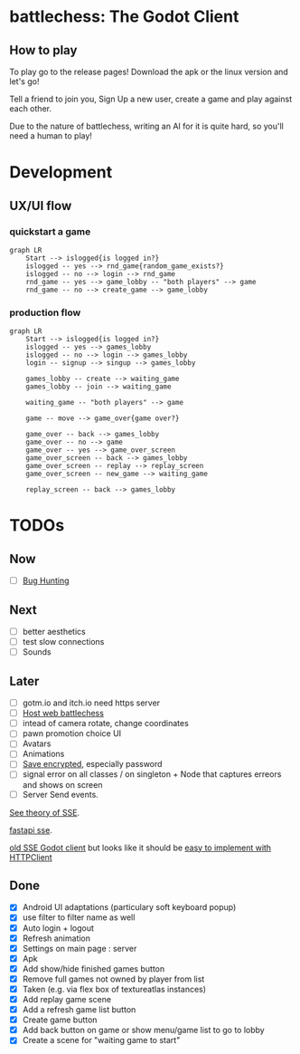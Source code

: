 # battlechess: The Godot Client

## How to play

To play go to the release pages! Download the apk or the linux version and let's go!

Tell a friend to join you, Sign Up a new user, create a game and play against each other.

Due to the nature of battlechess, writing an AI for it is quite hard, so you'll need a human to play!

# Development

## UX/UI flow

### quickstart a game

```mermaid
graph LR
    Start --> islogged{is logged in?}
    islogged -- yes --> rnd_game{random_game_exists?}
    islogged -- no --> login --> rnd_game
    rnd_game -- yes --> game_lobby -- "both players" --> game
    rnd_game -- no --> create_game --> game_lobby
```

### production flow

```mermaid
graph LR
    Start --> islogged{is logged in?}
    islogged -- yes --> games_lobby
    islogged -- no --> login --> games_lobby
    login -- signup --> singup --> games_lobby

    games_lobby -- create --> waiting_game
    games_lobby -- join --> waiting_game

    waiting_game -- "both players" --> game

    game -- move --> game_over{game over?}

    game_over -- back --> games_lobby
    game_over -- no --> game
    game_over -- yes --> game_over_screen
    game_over_screen -- back --> games_lobby
    game_over_screen -- replay --> replay_screen
    game_over_screen -- new_game --> waiting_game

    replay_screen -- back --> games_lobby
```

# TODOs

## Now
- [ ] [Bug Hunting](https://github.com/quimnuss/battlechess_godot/issues)

## Next
- [ ] better aesthetics
- [ ] test slow connections
- [ ] Sounds

## Later
- [ ] gotm.io and itch.io need https server
- [ ] [Host web battlechess](https://gist.github.com/nisovin/cf9dd74678641fb70902866c79692b17)
- [ ] intead of camera rotate, change coordinates
- [ ] pawn promotion choice UI
- [ ] Avatars
- [ ] Animations
- [ ] [Save encrypted](https://docs.huihoo.com/godotengine/godot-docs/godot/tutorials/engine/encrypting_save_games.html), especially password
- [ ] signal error on all classes / on singleton + Node that captures erreors and shows on screen
- [ ] Server Send events.

[See theory of SSE](https://www.pubnub.com/guides/server-sent-events/).

[fastapi sse](https://sysid.github.io/server-sent-events/).

[old SSE Godot client](https://github.com/WolfgangSenff/HTTPSSEClient/tree/master) but looks like
it should be [easy to implement with HTTPClient](https://github.com/godotengine/godot/issues/26238#issuecomment-466819999)

## Done

- [x] Android UI adaptations (particulary soft keyboard popup)
- [x] use filter to filter name as well
- [x] Auto login + logout
- [x] Refresh animation
- [x] Settings on main page : server
- [x] Apk
- [x] Add show/hide finished games button
- [x] Remove full games not owned by player from list
- [x] Taken (e.g. via flex box of textureatlas instances)
- [x] Add replay game scene
- [x] Add a refresh game list button
- [x] Create game button
- [x] Add back button on game or show menu/game list to go to lobby
- [x] Create a scene for "waiting game to start"
